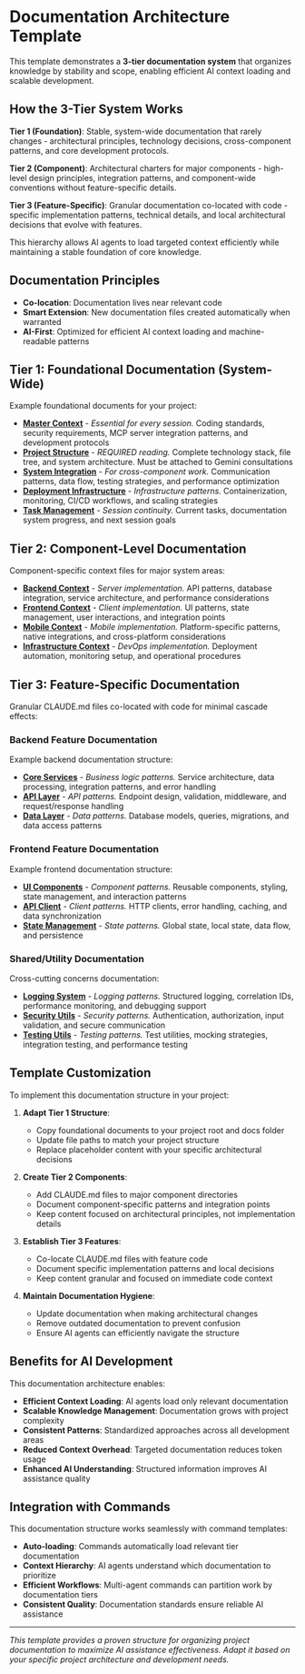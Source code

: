 # Documentation Architecture Template

This template demonstrates a **3-tier documentation system** that organizes knowledge by stability and scope, enabling efficient AI context loading and scalable development.

## How the 3-Tier System Works

**Tier 1 (Foundation)**: Stable, system-wide documentation that rarely changes - architectural principles, technology decisions, cross-component patterns, and core development protocols.

**Tier 2 (Component)**: Architectural charters for major components - high-level design principles, integration patterns, and component-wide conventions without feature-specific details.

**Tier 3 (Feature-Specific)**: Granular documentation co-located with code - specific implementation patterns, technical details, and local architectural decisions that evolve with features.

This hierarchy allows AI agents to load targeted context efficiently while maintaining a stable foundation of core knowledge.

## Documentation Principles
- **Co-location**: Documentation lives near relevant code
- **Smart Extension**: New documentation files created automatically when warranted
- **AI-First**: Optimized for efficient AI context loading and machine-readable patterns

## Tier 1: Foundational Documentation (System-Wide)

Example foundational documents for your project:

- **[Master Context](/CLAUDE.md)** - *Essential for every session.* Coding standards, security requirements, MCP server integration patterns, and development protocols
- **[Project Structure](/docs/ai-context/project-structure.md)** - *REQUIRED reading.* Complete technology stack, file tree, and system architecture. Must be attached to Gemini consultations
- **[System Integration](/docs/ai-context/system-integration.md)** - *For cross-component work.* Communication patterns, data flow, testing strategies, and performance optimization
- **[Deployment Infrastructure](/docs/ai-context/deployment-infrastructure.md)** - *Infrastructure patterns.* Containerization, monitoring, CI/CD workflows, and scaling strategies
- **[Task Management](/docs/ai-context/handoff.md)** - *Session continuity.* Current tasks, documentation system progress, and next session goals

## Tier 2: Component-Level Documentation

Component-specific context files for major system areas:

- **[Backend Context](/[backend-dir]/CLAUDE.md)** - *Server implementation.* API patterns, database integration, service architecture, and performance considerations
- **[Frontend Context](/[frontend-dir]/CLAUDE.md)** - *Client implementation.* UI patterns, state management, user interactions, and integration points
- **[Mobile Context](/[mobile-dir]/CLAUDE.md)** - *Mobile implementation.* Platform-specific patterns, native integrations, and cross-platform considerations
- **[Infrastructure Context](/[infra-dir]/CLAUDE.md)** - *DevOps implementation.* Deployment automation, monitoring setup, and operational procedures

## Tier 3: Feature-Specific Documentation

Granular CLAUDE.md files co-located with code for minimal cascade effects:

### Backend Feature Documentation
Example backend documentation structure:
- **[Core Services](/[backend]/src/core/CLAUDE.md)** - *Business logic patterns.* Service architecture, data processing, integration patterns, and error handling
- **[API Layer](/[backend]/src/api/CLAUDE.md)** - *API patterns.* Endpoint design, validation, middleware, and request/response handling
- **[Data Layer](/[backend]/src/data/CLAUDE.md)** - *Data patterns.* Database models, queries, migrations, and data access patterns

### Frontend Feature Documentation
Example frontend documentation structure:
- **[UI Components](/[frontend]/src/components/CLAUDE.md)** - *Component patterns.* Reusable components, styling, state management, and interaction patterns
- **[API Client](/[frontend]/src/api/CLAUDE.md)** - *Client patterns.* HTTP clients, error handling, caching, and data synchronization
- **[State Management](/[frontend]/src/store/CLAUDE.md)** - *State patterns.* Global state, local state, data flow, and persistence

### Shared/Utility Documentation
Cross-cutting concerns documentation:
- **[Logging System](/src/utils/logging/CLAUDE.md)** - *Logging patterns.* Structured logging, correlation IDs, performance monitoring, and debugging support
- **[Security Utils](/src/utils/security/CLAUDE.md)** - *Security patterns.* Authentication, authorization, input validation, and secure communication
- **[Testing Utils](/src/utils/testing/CLAUDE.md)** - *Testing patterns.* Test utilities, mocking strategies, integration testing, and performance testing

## Template Customization

To implement this documentation structure in your project:

1. **Adapt Tier 1 Structure**:
   - Copy foundational documents to your project root and docs folder
   - Update file paths to match your project structure
   - Replace placeholder content with your specific architectural decisions

2. **Create Tier 2 Components**:
   - Add CLAUDE.md files to major component directories
   - Document component-specific patterns and integration points
   - Keep content focused on architectural principles, not implementation details

3. **Establish Tier 3 Features**:
   - Co-locate CLAUDE.md files with feature code
   - Document specific implementation patterns and local decisions
   - Keep content granular and focused on immediate code context

4. **Maintain Documentation Hygiene**:
   - Update documentation when making architectural changes
   - Remove outdated documentation to prevent confusion
   - Ensure AI agents can efficiently navigate the structure

## Benefits for AI Development

This documentation architecture enables:
- **Efficient Context Loading**: AI agents load only relevant documentation
- **Scalable Knowledge Management**: Documentation grows with project complexity
- **Consistent Patterns**: Standardized approaches across all development areas
- **Reduced Context Overhead**: Targeted documentation reduces token usage
- **Enhanced AI Understanding**: Structured information improves AI assistance quality

## Integration with Commands

This documentation structure works seamlessly with command templates:
- **Auto-loading**: Commands automatically load relevant tier documentation
- **Context Hierarchy**: AI agents understand which documentation to prioritize
- **Efficient Workflows**: Multi-agent commands can partition work by documentation tiers
- **Consistent Quality**: Documentation standards ensure reliable AI assistance

---

*This template provides a proven structure for organizing project documentation to maximize AI assistance effectiveness. Adapt it based on your specific project architecture and development needs.*